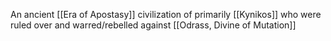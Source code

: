 An ancient [[Era of Apostasy]] civilization of primarily [[Kynikos]] who were ruled over and warred/rebelled against [[Odrass, Divine of Mutation]]